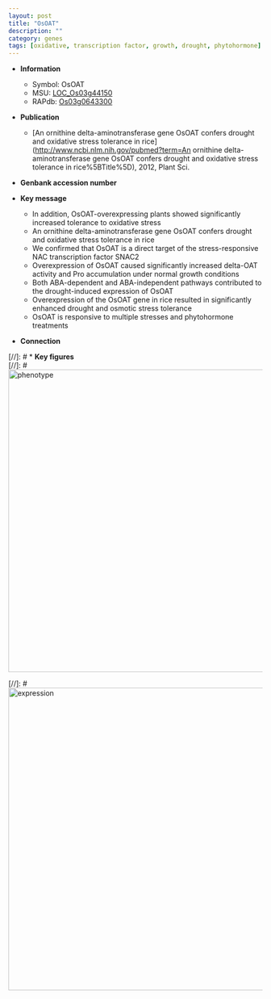 ```yaml
---
layout: post
title: "OsOAT"
description: ""
category: genes
tags: [oxidative, transcription factor, growth, drought, phytohormone]
---
```


* **Information**  
    + Symbol: OsOAT  
    + MSU: [LOC_Os03g44150](http://rice.plantbiology.msu.edu/cgi-bin/ORF_infopage.cgi?orf=LOC_Os03g44150)  
    + RAPdb: [Os03g0643300](http://rapdb.dna.affrc.go.jp/viewer/gbrowse_details/irgsp1?name=Os03g0643300)  

* **Publication**  
    + [An ornithine delta-aminotransferase gene OsOAT confers drought and oxidative stress tolerance in rice](http://www.ncbi.nlm.nih.gov/pubmed?term=An ornithine delta-aminotransferase gene OsOAT confers drought and oxidative stress tolerance in rice%5BTitle%5D), 2012, Plant Sci.

* **Genbank accession number**  

* **Key message**  
    + In addition, OsOAT-overexpressing plants showed significantly increased tolerance to oxidative stress
    + An ornithine delta-aminotransferase gene OsOAT confers drought and oxidative stress tolerance in rice
    + We confirmed that OsOAT is a direct target of the stress-responsive NAC transcription factor SNAC2
    + Overexpression of OsOAT caused significantly increased delta-OAT activity and Pro accumulation under normal growth conditions
    + Both ABA-dependent and ABA-independent pathways contributed to the drought-induced expression of OsOAT
    + Overexpression of the OsOAT gene in rice resulted in significantly enhanced drought and osmotic stress tolerance
    + OsOAT is responsive to multiple stresses and phytohormone treatments

* **Connection**  

[//]: # * **Key figures**  
[//]: # <img src="http://funRiceGenes.github.io/images/OsOAT.pheno.png" alt="phenotype"  style="width: 600px;"/>

[//]: # <img src="http://funRiceGenes.github.io/images/OsOAT.exp.png" alt="expression"  style="width: 600px;"/>


